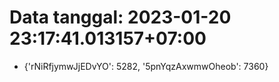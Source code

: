 # Data tanggal: 2023-01-20 23:17:41.013157+07:00

* {'rNiRfjymwJjEDvYO': 5282, '5pnYqzAxwmwOheob': 7360}
